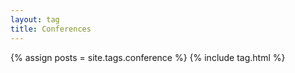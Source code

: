 ```yaml
---
layout: tag
title: Conferences
---
```


{% assign posts = site.tags.conference %}
{% include tag.html %}